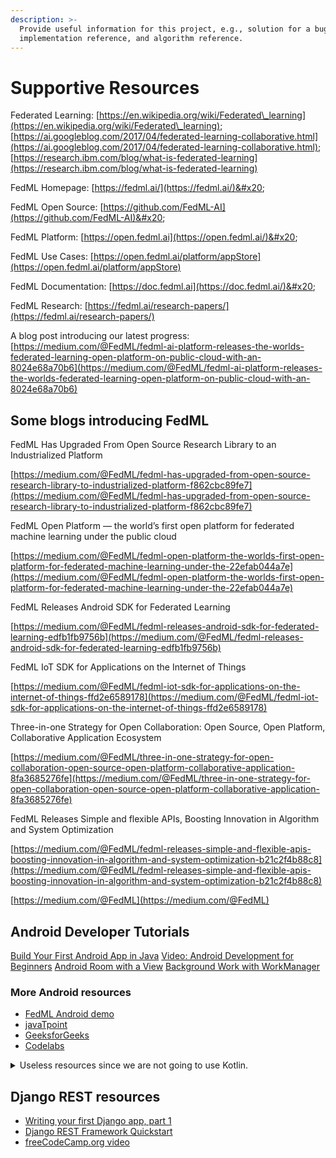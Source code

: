 ```yaml
---
description: >-
  Provide useful information for this project, e.g., solution for a bug,
  implementation reference, and algorithm reference.
---
```


# Supportive Resources

Federated Learning: [https://en.wikipedia.org/wiki/Federated\_learning](https://en.wikipedia.org/wiki/Federated\_learning); [https://ai.googleblog.com/2017/04/federated-learning-collaborative.html](https://ai.googleblog.com/2017/04/federated-learning-collaborative.html); [https://research.ibm.com/blog/what-is-federated-learning](https://research.ibm.com/blog/what-is-federated-learning)

FedML Homepage: [https://fedml.ai/](https://fedml.ai/)&#x20;

FedML Open Source: [https://github.com/FedML-AI](https://github.com/FedML-AI)&#x20;

FedML Platform: [https://open.fedml.ai](https://open.fedml.ai/)&#x20;

FedML Use Cases: [https://open.fedml.ai/platform/appStore](https://open.fedml.ai/platform/appStore)

&#x20;FedML Documentation: [https://doc.fedml.ai](https://doc.fedml.ai/)&#x20;

FedML Research: [https://fedml.ai/research-papers/](https://fedml.ai/research-papers/)

A blog post introducing our latest progress: [https://medium.com/@FedML/fedml-ai-platform-releases-the-worlds-federated-learning-open-platform-on-public-cloud-with-an-8024e68a70b6](https://medium.com/@FedML/fedml-ai-platform-releases-the-worlds-federated-learning-open-platform-on-public-cloud-with-an-8024e68a70b6)

## Some blogs introducing FedML

FedML Has Upgraded From Open Source Research Library to an Industrialized Platform

[https://medium.com/@FedML/fedml-has-upgraded-from-open-source-research-library-to-industrialized-platform-f862cbc89fe7](https://medium.com/@FedML/fedml-has-upgraded-from-open-source-research-library-to-industrialized-platform-f862cbc89fe7)

FedML Open Platform — the world’s first open platform for federated machine learning under the public cloud

[https://medium.com/@FedML/fedml-open-platform-the-worlds-first-open-platform-for-federated-machine-learning-under-the-22efab044a7e](https://medium.com/@FedML/fedml-open-platform-the-worlds-first-open-platform-for-federated-machine-learning-under-the-22efab044a7e)

FedML Releases Android SDK for Federated Learning

[https://medium.com/@FedML/fedml-releases-android-sdk-for-federated-learning-edfb1fb9756b](https://medium.com/@FedML/fedml-releases-android-sdk-for-federated-learning-edfb1fb9756b)

FedML IoT SDK for Applications on the Internet of Things

[https://medium.com/@FedML/fedml-iot-sdk-for-applications-on-the-internet-of-things-ffd2e6589178](https://medium.com/@FedML/fedml-iot-sdk-for-applications-on-the-internet-of-things-ffd2e6589178)

Three-in-one Strategy for Open Collaboration: Open Source, Open Platform, Collaborative Application Ecosystem

[https://medium.com/@FedML/three-in-one-strategy-for-open-collaboration-open-source-open-platform-collaborative-application-8fa3685276fe](https://medium.com/@FedML/three-in-one-strategy-for-open-collaboration-open-source-open-platform-collaborative-application-8fa3685276fe)

FedML Releases Simple and flexible APIs, Boosting Innovation in Algorithm and System Optimization

[https://medium.com/@FedML/fedml-releases-simple-and-flexible-apis-boosting-innovation-in-algorithm-and-system-optimization-b21c2f4b88c8](https://medium.com/@FedML/fedml-releases-simple-and-flexible-apis-boosting-innovation-in-algorithm-and-system-optimization-b21c2f4b88c8)

[https://medium.com/@FedML](https://medium.com/@FedML)

## Android Developer Tutorials

[Build Your First Android App in Java](https://developer.android.com/codelabs/build-your-first-android-app?hl=en#0)
[Video: Android Development for Beginners](https://www.youtube.com/watch?v=fis26HvvDII)
[Android Room with a View](https://developer.android.com/codelabs/android-room-with-a-view#0)
[Background Work with WorkManager](https://developer.android.com/codelabs/android-workmanager-java#0)

### More Android resources

- [FedML Android demo][fedml-android-demo]
- [javaTpoint](https://www.javatpoint.com/android-tutorial)
- [GeeksforGeeks](https://www.geeksforgeeks.org/android-tutorial/)
- [Codelabs](https://codelabs.developers.google.com/?cat=android&text=android%20java)

<details>
<summary>Useless resources since we are not going to use Kotlin.</summary>

- [Build your first app](https://developer.android.com/training/basics/firstapp)
- [Training courses](https://developer.android.com/courses)
    - [Android Basics with Compose](https://developer.android.com/courses/android-basics-compose/course)
    - [Android Basics in Kotlin](https://developer.android.com/courses/android-basics-kotlin/course)
    - [Jetpack Compose for Android developers](https://developer.android.com/courses/jetpack-compose/course)
    - [Modern Android app architecture](https://developer.android.com/courses/pathways/android-architecture)
    - [Kotlin coroutines](https://developer.android.com/courses/pathways/android-coroutines)
- [Connectivity](https://developer.android.com/guide/topics/connectivity)
- [Testing](https://developer.android.com/training/testing)
- [Security best practices](https://developer.android.com/topic/security/best-practices)

</details>

## Django REST resources

- [Writing your first Django app, part
    1](https://docs.djangoproject.com/en/4.0/intro/tutorial01/)
- [Django REST Framework
    Quickstart](https://www.django-rest-framework.org/tutorial/quickstart/)
- [freeCodeCamp.org video](https://www.youtube.com/watch?v=tujhGdn1EMI)

[fedml-android-demo]: https://doc.fedml.ai/cross-device/examples/cross_device_android_example.html
